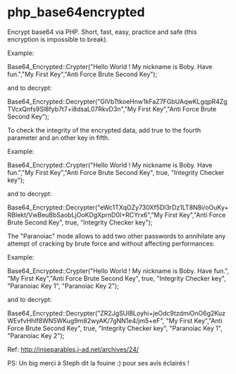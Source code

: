 # php_base64encrypted
Encrypt base64 via PHP. Short, fast, easy, practice and safe (this encryption is impossible to break).

Example: 

Base64_Encrypted::Crypter("Hello World ! My nickname is Boby. Have fun.","My First Key","Anti Force Brute Second Key");
 
 and to decrypt:
 
Base64_Encrypted::Decrypter("GlVbTtkoeHnw1kFaZ7FGbUAqwKLgqpR4ZgTVcxQnfs9Sl8fyb7t7+i8dsaL07RkvD3n","My First Key","Anti Force Brute Second Key");
 
 To check the integrity of the encrypted data, add true to the fourth parameter and an other key in fifth.
 
Example:
 
Base64_Encrypted::Crypter("Hello World ! My nickname is Boby. Have fun.","My First Key","Anti Force Brute Second Key", true, "Integrity Checker key");

and to decrypt:

Base64_Encrypted::Decrypter("eWc1TXqOZy730Xf5Dl3rDz1LT8N8i/oOuKy+RBIekt/VwBeuBbSaobLjOoKDgXprnD0I+RCYrx6","My First Key","Anti Force Brute Second Key", true, "Integrity Checker key");


The "Paranoiac" mode allows to add two other passwords to annihilate any attempt of cracking by brute force and without affecting performances:

Example:

Base64_Encrypted::Crypter("Hello World ! My nickname is Boby. Have fun.", "My First Key","Anti Force Brute Second Key", true, "Integrity Checker key", "Paranoiac Key 1", "Paranoiac Key 2");

and to decrypt:

Base64_Encrypted::Decrypter("ZR2JgSUlBLoyhi+jeOdc9tzdmiOnO6g2KuzWEvfvHhlf8WN5WKug9m82wyAK/7gNN1e4/jm5+eF", "My First Key","Anti Force Brute Second Key", true, "Integrity Checker key", "Paranoiac Key 1", "Paranoiac Key 2");




Ref: http://inseparables.j-ad.net/archives/24/

PS: Un big merci à Steph dit la fouine :) pour ses avis éclairés !
